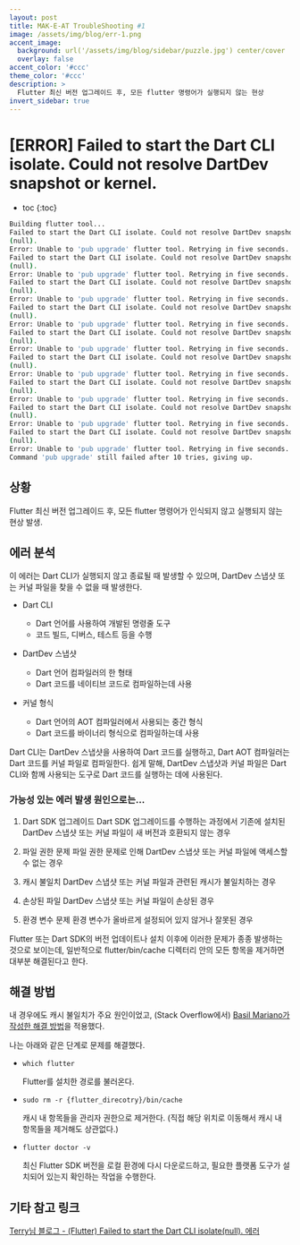 ```yaml
---
layout: post
title: MAK-E-AT TroubleShooting #1
image: /assets/img/blog/err-1.png
accent_image: 
  background: url('/assets/img/blog/sidebar/puzzle.jpg') center/cover
  overlay: false
accent_color: '#ccc'
theme_color: '#ccc'
description: >
  Flutter 최신 버전 업그레이드 후, 모든 flutter 명령어가 실행되지 않는 현상 
invert_sidebar: true
---
```


# [ERROR] Failed to start the Dart CLI isolate. Could not resolve DartDev snapshot or kernel.

* toc
{:toc}


```bash
Building flutter tool...
Failed to start the Dart CLI isolate. Could not resolve DartDev snapshot or kernel.
(null).
Error: Unable to 'pub upgrade' flutter tool. Retrying in five seconds... (9 tries left)
Failed to start the Dart CLI isolate. Could not resolve DartDev snapshot or kernel.
(null).
Error: Unable to 'pub upgrade' flutter tool. Retrying in five seconds... (8 tries left)
Failed to start the Dart CLI isolate. Could not resolve DartDev snapshot or kernel.
(null).
Error: Unable to 'pub upgrade' flutter tool. Retrying in five seconds... (7 tries left)
Failed to start the Dart CLI isolate. Could not resolve DartDev snapshot or kernel.
(null).
Error: Unable to 'pub upgrade' flutter tool. Retrying in five seconds... (6 tries left)
Failed to start the Dart CLI isolate. Could not resolve DartDev snapshot or kernel.
(null).
Error: Unable to 'pub upgrade' flutter tool. Retrying in five seconds... (5 tries left)
Failed to start the Dart CLI isolate. Could not resolve DartDev snapshot or kernel.
(null).
Error: Unable to 'pub upgrade' flutter tool. Retrying in five seconds... (4 tries left)
Failed to start the Dart CLI isolate. Could not resolve DartDev snapshot or kernel.
(null).
Error: Unable to 'pub upgrade' flutter tool. Retrying in five seconds... (3 tries left)
Failed to start the Dart CLI isolate. Could not resolve DartDev snapshot or kernel.
(null).
Error: Unable to 'pub upgrade' flutter tool. Retrying in five seconds... (2 tries left)
Failed to start the Dart CLI isolate. Could not resolve DartDev snapshot or kernel.
(null).
Error: Unable to 'pub upgrade' flutter tool. Retrying in five seconds... (1 tries left)
Command 'pub upgrade' still failed after 10 tries, giving up.
```

## 상황

Flutter 최신 버전 업그레이드 후, 모든 flutter 명령어가 인식되지 않고 실행되지 않는 현상 발생.


## 에러 분석

이 에러는 Dart CLI가 실행되지 않고 종료될 때 발생할 수 있으며, DartDev 스냅샷 또는 커널 파일을 찾을 수 없을 때 발생한다.

- Dart CLI
    - Dart 언어를 사용하여 개발된 명령줄 도구
    - 코드 빌드, 디버스, 테스트 등을 수행

- DartDev 스냅샷
    - Dart 언어 컴파일러의 한 형태
    - Dart 코드를 네이티브 코드로 컴파일하는데 사용
    
- 커널 형식
    - Dart 언어의 AOT 컴파일러에서 사용되는 중간 형식
    - Dart 코드를 바이너리 형식으로 컴파일하는데 사용

Dart CLI는 DartDev 스냅샷을 사용하여 Dart 코드를 실행하고, Dart AOT 컴파일러는 Dart 코드를 커널 파일로 컴파일한다. 쉽게 말해, DartDev 스냅샷과 커널 파일은 Dart CLI와 함께 사용되는 도구로 Dart 코드를 실행하는 데에 사용된다.
### 가능성 있는 에러 발생 원인으로는...

1. Dart SDK 업그레이드
    Dart SDK 업그레이드를 수행하는 과정에서 기존에 설치된 DartDev 스냅샷 또는 커널 파일이 새 버전과 호환되지 않는 경우

2. 파일 권한 문제
    파일 권한 문제로 인해 DartDev 스냅샷 또는 커널 파일에 액세스할 수 없는 경우

3. 캐시 불일치
    DartDev 스냅샷 또는 커널 파일과 관련된 캐시가 불일치하는 경우

4. 손상된 파일
    DartDev 스냅샷 또는 커널 파일이 손상된 경우
    
5. 환경 변수 문제
    환경 변수가 올바르게 설정되어 있지 않거나 잘못된 경우


Flutter 또는 Dart SDK의 버전 업데이트나 설치 이후에 이러한 문제가 종종 발생하는 것으로 보이는데, 일반적으로 flutter/bin/cache 디렉터리 안의 모든 항목을 제거하면 대부분 해결된다고 한다.


## 해결 방법

내 경우에도 캐시 불일치가 주요 원인이었고, (Stack Overflow에서) [Basil Mariano가 작성한 해결 방법](https://stackoverflow.com/questions/69193256/failed-to-start-the-dart-cli-isolate-null-in-mac)을 적용했다.


나는 아래와 같은 단계로 문제를 해결했다.

- `which flutter`
    
    Flutter를 설치한 경로를 불러온다.
    
- `sudo rm -r {flutter_direcotry}/bin/cache`
    
    캐시 내 항목들을 관리자 권한으로 제거한다.
    (직접 해당 위치로 이동해서 캐시 내 항목들을 제거해도 상관없다.)

- `flutter doctor -v`
    
    최신 Flutter SDK 버전을 로컬 환경에 다시 다운로드하고, 필요한 플랫폼 도구가 설치되어 있는지 확인하는 작업을 수행한다.


## 기타 참고 링크
[Terry님 블로그 - (Flutter) Failed to start the Dart CLI isolate(null). 에러](https://terry1213.github.io/flutter/flutter-failed-to-start-the-dart-cli-isolate-null/)
